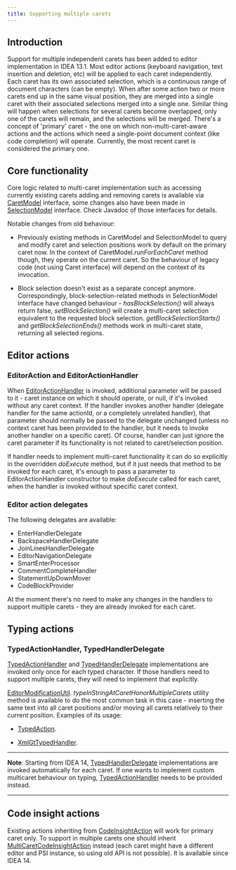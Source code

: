 ```yaml
---
title: Supporting multiple carets
---
```



## Introduction

Support for multiple independent carets has been added to editor implementation in IDEA 13.1.
Most editor actions (keyboard navigation, text insertion and deletion, etc) will be applied to each caret independently.
Each caret has its own associated selection, which is a continuous range of document characters (can be empty).
When after some action two or more carets end up in the same visual position, they are merged into a single caret with their associated selections merged into a single one. Similar thing will happen when selections for several carets become overlapped, only one of the carets will remain, and the selections will be merged.
There's a concept of 'primary' caret - the one on which non-multi-caret-aware actions and the actions which need a single-point document context (like code completion) will operate.
Currently, the most recent caret is considered the primary one.

## Core functionality

Core logic related to multi-caret implementation such as accessing currently existing carets adding and removing carets is available via
[CaretModel](https://upsource.jetbrains.com/idea-community/file/1731d054af4ca27aa827c03929e27eeb0e6a8366/platform/editor-ui-api/src/com/intellij/openapi/editor/CaretModel.java)
interface, some changes also have been made in
[SelectionModel](https://upsource.jetbrains.com/idea-community/file/1731d054af4ca27aa827c03929e27eeb0e6a8366/platform/editor-ui-api/src/com/intellij/openapi/editor/SelectionModel.java)
interface.
Check Javadoc of those interfaces for details.

Notable changes from old behaviour:

*  Previously existing methods in CaretModel and SelectionModel to query and modify caret and selection positions work by default on the primary caret now. In the context of CaretModel._runForEachCaret_ method though, they operate on the current caret.
So the behaviour of legacy code (not using Caret interface) will depend on the context of its invocation.

*  Block selection doesn't exist as a separate concept anymore.
Correspondingly, block-selection-related methods in SelectionModel interface have changed behaviour - _hasBlockSelection()_ will always return false, _setBlockSelection()_ will create a multi-caret selection equivalent to the requested block selection.
_getBlockSelectionStarts()_ and _getBlockSelectionEnds()_ methods work in multi-caret state, returning all selected regions.

## Editor actions

### EditorAction and EditorActionHandler

When
[EditorActionHandler](https://upsource.jetbrains.com/idea-community/file/1731d054af4ca27aa827c03929e27eeb0e6a8366/platform/platform-api/src/com/intellij/openapi/editor/actionSystem/EditorActionHandler.java) is invoked, additional parameter will be passed to it - caret instance on which it should operate, or null, if it's invoked without any caret context.
If the handler invokes another handler (delegate handler for the same actionId, or a completely unrelated handler), that parameter should normally be passed to the delegate unchanged (unless no context caret has been provided to the handler, but it needs to invoke another handler on a specific caret).
Of course, handler can just ignore the caret parameter if its functionality is not related to caret/selection position.

If handler needs to implement multi-caret functionality it can do so explicitly in the overridden _doExecute_ method, but if it just needs that method to be invoked for each caret, it's enough to pass a parameter to EditorActionHandler constructor to make _doExecute_ called for each caret, when the handler is invoked without specific caret context.

### Editor action delegates

The following delegates are available:

*  EnterHandlerDelegate
*  BackspaceHandlerDelegate
*  JoinLinesHandlerDelegate
*  EditorNavigationDelegate
*  SmartEnterProcessor
*  CommentCompleteHandler
*  StatementUpDownMover
*  CodeBlockProvider

At the moment there's no need to make any changes in the handlers to support multiple carets - they are already invoked for each caret.

## Typing actions

### TypedActionHandler, TypedHandlerDelegate

[TypedActionHandler](https://upsource.jetbrains.com/idea-community/file/1731d054af4ca27aa827c03929e27eeb0e6a8366/platform/platform-api/src/com/intellij/openapi/editor/actionSystem/TypedActionHandler.java)
and
[TypedHandlerDelegate](https://upsource.jetbrains.com/idea-community/file/1731d054af4ca27aa827c03929e27eeb0e6a8366/platform/lang-api/src/com/intellij/codeInsight/editorActions/TypedHandlerDelegate.java)
implementations are invoked only once for each typed character.
If those handlers need to support multiple carets, they will need to implement that explicitly.

[EditorModificationUtil](https://upsource.jetbrains.com/idea-community/file/1731d054af4ca27aa827c03929e27eeb0e6a8366/platform/platform-api/src/com/intellij/openapi/editor/EditorModificationUtil.java).
_typeInStringAtCaretHonorMultipleCarets_ utility method is available to do the most common task in this case - inserting the same text into all caret positions and/or moving all carets relatively to their current position.
Examples of its usage:

*  [TypedAction](https://upsource.jetbrains.com/idea-community/file/1731d054af4ca27aa827c03929e27eeb0e6a8366/platform/platform-api/src/com/intellij/openapi/editor/actionSystem/TypedAction.java).

*  [XmlGtTypedHandler](https://upsource.jetbrains.com/idea-community/file/1731d054af4ca27aa827c03929e27eeb0e6a8366/xml/impl/src/com/intellij/codeInsight/editorActions/XmlGtTypedHandler.java).

-----------
**Note**:
Starting from IDEA 14,
[TypedHandlerDelegate](https://upsource.jetbrains.com/idea-community/file/1731d054af4ca27aa827c03929e27eeb0e6a8366/platform/lang-api/src/com/intellij/codeInsight/editorActions/TypedHandlerDelegate.java)
implementations are invoked automatically for each caret. If one wants to implement custom multicaret behaviour on typing,
[TypedActionHandler](https://upsource.jetbrains.com/idea-community/file/1731d054af4ca27aa827c03929e27eeb0e6a8366/platform/platform-api/src/com/intellij/openapi/editor/actionSystem/TypedActionHandler.java)
needs to be provided instead.

-----------

## Code insight actions

Existing actions inheriting from
[CodeInsightAction](https://upsource.jetbrains.com/idea-community/file/1731d054af4ca27aa827c03929e27eeb0e6a8366/platform/lang-api/src/com/intellij/codeInsight/actions/CodeInsightAction.java) will work for primary caret only.
To support in multiple carets one should inherit
[MultiCaretCodeInsightAction](https://upsource.jetbrains.com/idea-community/file/1731d054af4ca27aa827c03929e27eeb0e6a8366/platform/lang-impl/src/com/intellij/codeInsight/actions/MultiCaretCodeInsightAction.java)
instead (each caret might have a different editor and PSI instance, so using old API is not possible).
It is available since IDEA 14.

